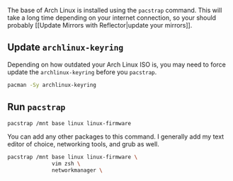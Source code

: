 The base of Arch Linux is installed using the `pacstrap` command. This will take a long time depending on your internet connection, so your should probably [[Update Mirrors with Reflector|update your mirrors]].

## Update `archlinux-keyring`
Depending on how outdated your Arch Linux ISO is, you may need to force update the `archlinux-keyring` before you `pacstrap`.
```sh
pacman -Sy archlinux-keyring
```

## Run `pacstrap`
```sh
pacstrap /mnt base linux linux-firmware
```

You can add any other packages to this command. I generally add my text editor of choice, networking tools, and grub as well.
```sh
pacstrap /mnt base linux linux-firmware \
              vim zsh \
              networkmanager \
```

